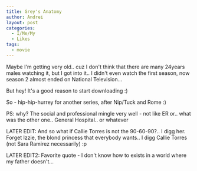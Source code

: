 ```yaml
---
title: Grey's Anatomy
author: Andrei
layout: post
categories:
  - I/Me/My
  - Likes
tags:
  - movie
---
```

Maybe I'm getting very old.. cuz I don't think that there are many 24years males watching it, but I got into it.. I didn't even watch the first season, now season 2 almost ended on National Television...

But hey! It's a good reason to start downloading :)

So - hip-hip-hurrey for another series, after Nip/Tuck and Rome :)

PS: why? The social and professional mingle very well - not like ER or.. what was the other one.. General Hospital.. or whatever

LATER EDIT: And so what if Callie Torres is not the 90-60-90?.. I digg her. Forget Izzie, the blond princess that everybody wants.. I digg Callie Torres (not Sara Ramirez necessarily) :p

LATER EDIT2: Favorite quote - I don't know how to exists in a world where my father doesn't...